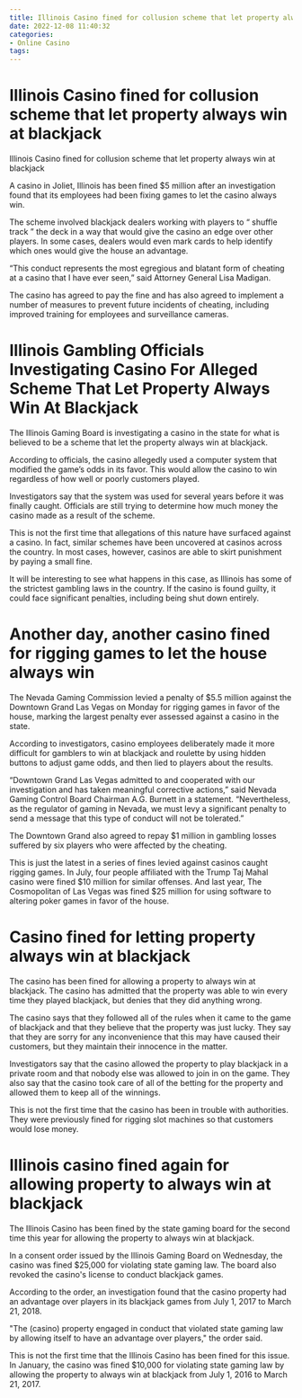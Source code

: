 ```yaml
---
title: Illinois Casino fined for collusion scheme that let property always win at blackjack 
date: 2022-12-08 11:40:32
categories:
- Online Casino
tags:
---
```



#  Illinois Casino fined for collusion scheme that let property always win at blackjack 

Illinois Casino fined for collusion scheme that let property always win at blackjack

A casino in Joliet, Illinois has been fined $5 million after an investigation found that its employees had been fixing games to let the casino always win.

The scheme involved blackjack dealers working with players to “ shuffle track ” the deck in a way that would give the casino an edge over other players. In some cases, dealers would even mark cards to help identify which ones would give the house an advantage.

“This conduct represents the most egregious and blatant form of cheating at a casino that I have ever seen,” said Attorney General Lisa Madigan.

The casino has agreed to pay the fine and has also agreed to implement a number of measures to prevent future incidents of cheating, including improved training for employees and surveillance cameras.

#  Illinois Gambling Officials Investigating Casino For Alleged Scheme That Let Property Always Win At Blackjack 

The Illinois Gaming Board is investigating a casino in the state for what is believed to be a scheme that let the property always win at blackjack.

According to officials, the casino allegedly used a computer system that modified the game’s odds in its favor. This would allow the casino to win regardless of how well or poorly customers played.

Investigators say that the system was used for several years before it was finally caught. Officials are still trying to determine how much money the casino made as a result of the scheme.

This is not the first time that allegations of this nature have surfaced against a casino. In fact, similar schemes have been uncovered at casinos across the country. In most cases, however, casinos are able to skirt punishment by paying a small fine.

It will be interesting to see what happens in this case, as Illinois has some of the strictest gambling laws in the country. If the casino is found guilty, it could face significant penalties, including being shut down entirely.

#  Another day, another casino fined for rigging games to let the house always win 

The Nevada Gaming Commission levied a penalty of $5.5 million against the Downtown Grand Las Vegas on Monday for rigging games in favor of the house, marking the largest penalty ever assessed against a casino in the state.

According to investigators, casino employees deliberately made it more difficult for gamblers to win at blackjack and roulette by using hidden buttons to adjust game odds, and then lied to players about the results.

“Downtown Grand Las Vegas admitted to and cooperated with our investigation and has taken meaningful corrective actions,” said Nevada Gaming Control Board Chairman A.G. Burnett in a statement. “Nevertheless, as the regulator of gaming in Nevada, we must levy a significant penalty to send a message that this type of conduct will not be tolerated.”

The Downtown Grand also agreed to repay $1 million in gambling losses suffered by six players who were affected by the cheating.

This is just the latest in a series of fines levied against casinos caught rigging games. In July, four people affiliated with the Trump Taj Mahal casino were fined $10 million for similar offenses. And last year, The Cosmopolitan of Las Vegas was fined $25 million for using software to altering poker games in favor of the house.

#  Casino fined for letting property always win at blackjack 

The casino has been fined for allowing a property to always win at blackjack. The casino has admitted that the property was able to win every time they played blackjack, but denies that they did anything wrong.

The casino says that they followed all of the rules when it came to the game of blackjack and that they believe that the property was just lucky. They say that they are sorry for any inconvenience that this may have caused their customers, but they maintain their innocence in the matter.

Investigators say that the casino allowed the property to play blackjack in a private room and that nobody else was allowed to join in on the game. They also say that the casino took care of all of the betting for the property and allowed them to keep all of the winnings.

This is not the first time that the casino has been in trouble with authorities. They were previously fined for rigging slot machines so that customers would lose money.

#  Illinois casino fined again for allowing property to always win at blackjack

The Illinois Casino has been fined by the state gaming board for the second time this year for allowing the property to always win at blackjack.

In a consent order issued by the Illinois Gaming Board on Wednesday, the casino was fined $25,000 for violating state gaming law. The board also revoked the casino's license to conduct blackjack games.

According to the order, an investigation found that the casino property had an advantage over players in its blackjack games from July 1, 2017 to March 21, 2018.

"The (casino) property engaged in conduct that violated state gaming law by allowing itself to have an advantage over players," the order said.

This is not the first time that the Illinois Casino has been fined for this issue. In January, the casino was fined $10,000 for violating state gaming law by allowing the property to always win at blackjack from July 1, 2016 to March 21, 2017.